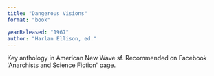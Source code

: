 ```yaml
---
title: "Dangerous Visions"
format: "book"

yearReleased: "1967"
author: "Harlan Ellison, ed."
---
```

Key anthology in American New Wave sf. Recommended on Facebook  'Anarchists and Science Fiction' page.
 